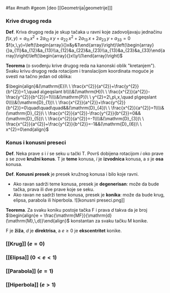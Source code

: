 #fax #math #geom  [deo [[Geometrija|geometrije]]]

### Krive drugog reda
**Def**. Kriva drugog reda je skup tačaka u ravni koje zadovoljavaju jednačinu $f(x,\,y) =a_{11}\,x^{2}+2a_{12}\,x\,y+a_{22}\,x^{2}+2a_{13}\,x +2a_{23}\,y + a_{33}=0$
$f(x,\,y)=\left(\begin{array}{}x&y&1\end{array}\right)\left(\begin{array}{}a_{11}&a_{12}&a_{13}\\a_{12}&a_{22}&a_{23}\\a_{13}&a_{23}&a_{33}\end{array}\right)\left(\begin{array}{}x\\y\\1\end{array}\right)$

**Teorema** (o svođenju krive drugog reda na kanonski oblik "kretanjem"). Svaku krivu drugog reda rotacijom i translacijom koordinata moguće je svesti na tačno jedan od oblika:

$\begin{align}&(\mathrm{E})\ \ \frac{x^{2}}{a^{2}}+\frac{y^{2}}{b^{2}}=1,\quad a\geqslant b\\\\&(\mathrm{H})\ \ \frac{x^{2}}{a^{2}}-\frac{y^{2}}{b^{2}}=1\\\\&(\mathrm{P})\ \ y^{2}=2\,p\,x,\quad p\geqslant 0\\\\&(\mathrm{D}_{1})\ \ \frac{x^{2}}{a^{2}}+\frac{y^{2}}{b^{2}}=0\quad\quad\quad&&(\mathrm{D}_{4})\ \ \frac{x^{2}}{a^{2}}=1\\\\&(\mathrm{D}_{2})\ \ \frac{x^{2}}{a^{2}}-\frac{y^{2}}{b^{2}}=0&&(\mathrm{D}_{5})\ \ \frac{x^{2}}{a^{2}}=-1\\\\&(\mathrm{D}_{3})\ \ \frac{x^{2}}{a^{2}}+\frac{y^{2}}{b^{2}}=-1&&(\mathrm{D}_{6})\ \ x^{2}=0\end{align}$
### Konus i konusni preseci

**Def**. Neka prave $s$ i $i$ se seku u tački $\mathrm{T}$. Površ dobijena rotacijom $i$ oko prave $s$ se zove **kružni konus**. 
$\mathrm{T}$ je **teme** konusa, $i$ je **izvodnica** konusa, a $s$ je **osa** konusa.

**Def**. **Konusni presek** je presek kružnog konusa i bilo koje ravni.

- Ako ravan sadrži teme konusa, presek je **degenerisan**: može da bude tačka, prava ili dve prave koje se seku.
- Ako ravan ne sadrži teme konusa, presek je **konika**: može da bude krug, elipsa, parabola ili hiperbola.
![[konusni preseci.png]]


**Teorema**. Za svaku koniku postoje tačka $\mathrm{F}$ i prava $d$ takva da je broj $\begin{align}e = \frac{\mathrm{MF}}{\mathrm{d}(\mathrm{M},\,d)}\end{align}$ konstantan za svaku tačku $\mathrm{M}$ konike.

$\mathrm{F}$ je **žiža**, $d$ je **direktrisa**, a $e\geqslant0$ je **ekscentritet** konike. 

### [[Krug]] $(e=0)$

### [[Elipsa]] $(0<e<1)$

### [[Parabola]] $(e=1)$

### [[Hiperbola]] $(e>1)$
